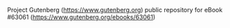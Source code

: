 Project Gutenberg (https://www.gutenberg.org) public repository for eBook #63061 (https://www.gutenberg.org/ebooks/63061)
